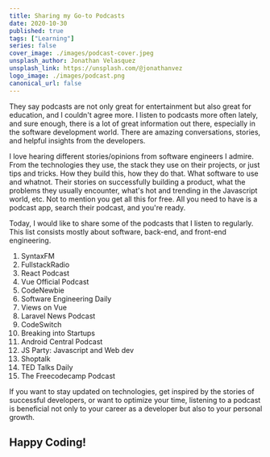 ```yaml
---
title: Sharing my Go-to Podcasts
date: 2020-10-30
published: true
tags: ["Learning"]
series: false
cover_image: ./images/podcast-cover.jpeg
unsplash_author: Jonathan Velasquez
unsplash_link: https://unsplash.com/@jonathanvez
logo_image: ./images/podcast.png
canonical_url: false
---
```


They say podcasts are not only great for entertainment but also great for education, and I couldn't agree more. I listen to podcasts more often lately, and sure enough, there is a lot of great information out there, especially in the software development world. There are amazing conversations, stories, and helpful insights from the developers.

I love hearing different stories/opinions from software engineers I admire. From the technologies they use, the stack they use on their projects, or just tips and tricks. How they build this, how they do that. What software to use and whatnot. Their stories on successfully building a product, what the problems they usually encounter, what's hot and trending in the Javascript world, etc. Not to mention you get all this for free. All you need to have is a podcast app, search their podcast, and you're ready.

Today, I would like to share some of the podcasts that I listen to regularly. This list consists mostly about software, back-end, and front-end engineering.

1. SyntaxFM
2. FullstackRadio
3. React Podcast
4. Vue Official Podcast
5. CodeNewbie
6. Software Engineering Daily
7. Views on Vue
8. Laravel News Podcast
9. CodeSwitch
10. Breaking into Startups
11. Android Central Podcast
12. JS Party: Javascript and Web dev
13. Shoptalk
14. TED Talks Daily
15. The Freecodecamp Podcast

If you want to stay updated on technologies, get inspired by the stories of successful developers, or want to optimize your time, listening to a podcast is beneficial not only to your career as a developer but also to your personal growth.

## Happy Coding!
